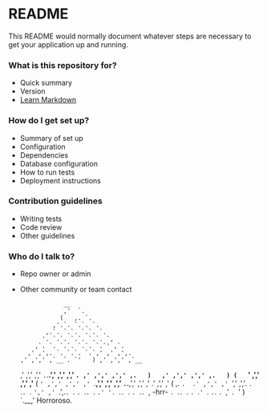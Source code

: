 # README #

This README would normally document whatever steps are necessary to get your application up and running.

### What is this repository for? ###

* Quick summary
* Version
* [Learn Markdown](https://bitbucket.org/tutorials/markdowndemo)

### How do I get set up? ###

* Summary of set up
* Configuration
* Dependencies
* Database configuration
* How to run tests
* Deployment instructions

### Contribution guidelines ###

* Writing tests
* Code review
* Other guidelines

### Who do I talk to? ###

* Repo owner or admin
* Other community or team contact

                  __
                  ,'  `.
                 (   ,. `.
               ,'.`. `.`. `.
             ,.`. `.`. `.`. `.
            '. `.`. `.`. `.`. `,
          ,`. `. `.`. `.`. `.`' ,`.
        ,' ,',. `. `.`. `.`,' ,' ,',.
      ,' ,',' ,`__`. `'   ) ,' ,',' ,`__
    ,' ,',' ,','  `.`.__.',' ,',' ,','  `.
  ,' ,',' ,',' ,.   )   ,' ,',' ,',' ,.   )
 (   `' ,',' ,',' ,'__ (   `' ,',' ,',' ,'
  `.__,',' ,',' ,','  `.`.__,',' ,',' ,'
      .' ,',' ,' (   ,. `.  .' ,',' ,'
       `',' ,','. `. `.`. `. `',' ,'
         `.',.`. `. `. `.`. `. `.'
           '. `.`. `. `. `.`. `,
     -hrr-   `. `.`. `. `. `.`'
               `. `.`. `. `,'
                 `. `'   )
                   `.__,'
Horroroso. 